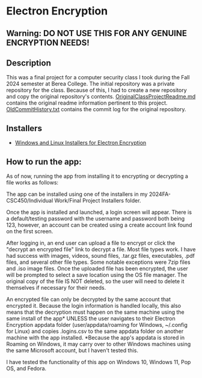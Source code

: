 # Electron Encryption

## Warning: DO NOT USE THIS FOR ANY GENUINE ENCRYPTION NEEDS!

## Description

This was a final project for a computer security class I took during the Fall 2024 semester at Berea College. The initial repository was a private repository for the class. Because of this, I had to create a new repository and copy the original repository's contents. [OriginalClassProjectReadme.md](OriginalClassProjectREADME.md) contains the original readme information pertinent to this project. [OldCommitHistory.txt](OldCommitHistory.txt) contains the commit log for the original repository.

## Installers

- [Windows and Linux Installers for Electron Encryption](https://drive.google.com/drive/folders/146AgZZoUjxwRbeXa7Cxl97feMKgCf2fX?usp=drive_link)

## How to run the app:

As of now, running the app from installing it to encrypting or decrypting a file works as follows:

The app can be installed using one of the installers in my 2024FA-CSC450/Individual Work/Final Project Installers folder.

Once the app is installed and launched, a login screen will appear. There is a default/testing password with the username and password both being 123, however, an account can be created using a create account link found on the first screen.

After logging in, an end user can upload a file to encrypt or click the "decrypt an encrypted file" link to decrypt a file. Most file types work. I have had success with images, videos, sound files, .tar.gz files, executables, .pdf files, and several other file types. Some notable exceptions were 7zip files and .iso image files. Once the uploaded file has been encrypted, the user will be prompted to select a save location using the OS file manager. The original copy of the file IS NOT deleted, so the user will need to delete it themselves if necessary for their needs.

An encrypted file can only be decrypted by the same account that encrypted it. Because the login information is handled locally, this also means that the decryption must happen on the same machine using the same install of the app* UNLESS the user navigates to their Electron Encryption appdata folder (user/appdata/roaming for Windows, ~/.config for Linux) and copies .logins.csv to the same appdata folder on another machine with the app installed.
*Because the app's appdata is stored in Roaming on Windows, it may carry over to other Windows machines using the same Microsoft account, but I haven't tested this.

I have tested the functionality of this app on Windows 10, Windows 11, Pop OS, and Fedora.
